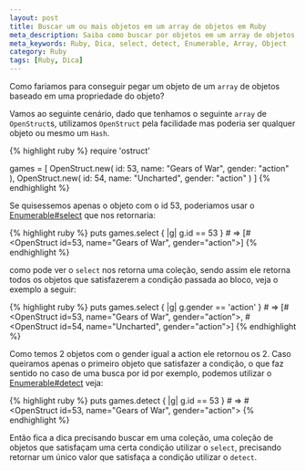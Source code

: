 ```yaml
---
layout: post
title: Buscar um ou mais objetos em um array de objetos em Ruby
meta_description: Saiba como buscar por objetos em um array de objetos em Ruby utilizando os métodos select e detect do Enumerable
meta_keywords: Ruby, Dica, select, detect, Enumerable, Array, Object
category: Ruby
tags: [Ruby, Dica]
---
```


Como fariamos para conseguir pegar um objeto de um `array` de objetos baseado em uma propriedade do objeto?

Vamos ao seguinte cenário, dado que tenhamos o seguinte `array` de `OpenStruct`s, utilizamos `OpenStruct` pela facilidade mas poderia ser qualquer objeto ou mesmo um `Hash`.

{% highlight ruby %}
require 'ostruct'

games = [
  OpenStruct.new(
    id: 53,
    name: "Gears of War",
    gender: "action"
  ),
  OpenStruct.new(
    id: 54,
    name: "Uncharted",
    gender: "action"
  )
]
{% endhighlight %}

Se quisessemos apenas o objeto com o id 53, poderiamos usar o [Enumerable#select](http://ruby-doc.org/core-1.9.3/Enumerable.html#method-i-select) que nos retornaria:

{% highlight ruby %}
puts games.select { |g| g.id == 53 } # => [#<OpenStruct id=53, name="Gears of War", gender="action">]
{% endhighlight %}

como pode ver o `select` nos retorna uma coleção, sendo assim ele retorna todos os objetos que satisfazerem a condição passada ao bloco, veja o exemplo a seguir:

{% highlight ruby %}
puts games.select { |g| g.gender == 'action' } # => [#<OpenStruct id=53, name="Gears of War", gender="action">, #<OpenStruct id=54, name="Uncharted", gender="action">]
{% endhighlight %}

Como temos 2 objetos com o gender igual a action ele retornou os 2. Caso queiramos apenas o primeiro objeto que satisfazer a condição, o que faz sentido no caso de uma busca por id por exemplo, podemos utilizar o [Enumerable#detect](http://ruby-doc.org/core-1.9.3/Enumerable.html#method-i-detect) veja:

{% highlight ruby %}
puts games.detect { |g| g.id == 53 } # => #<OpenStruct id=53, name="Gears of War", gender="action">
{% endhighlight %}

Então fica a dica precisando buscar em uma coleção, uma coleção de objetos que satisfaçam uma certa condição utilizar o `select`, precisando retornar um único valor que satisfaça a condição utilizar o `detect`.